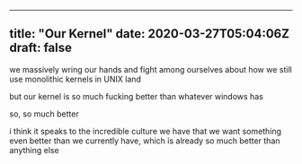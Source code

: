 
---
title: "Our Kernel"
date: 2020-03-27T05:04:06Z
draft: false
---

we massively wring our hands and fight among ourselves about how we still use 
monolithic kernels in UNIX land

but our kernel is so much fucking better than whatever windows has

so, so much better

i think it speaks to the incredible culture we have that we want something even 
better than we currently have, which is already so much better than anything 
else
